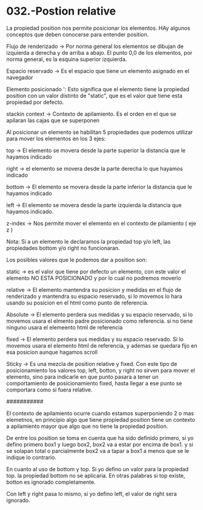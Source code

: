 032.-Postion relative
===

La propiedad position nos permite posicionar los elementos. HAy algunos conceptos que deben conocerse para entender position.

Flujo de renderizado -> Por norma general los elementos se dibujan de izquierda a derecha y de arriba a abajo. El punto 0,0 de los elementos, por norma general, es la esquina superior izquierda.

Espacio reservado -> Es el espacio que tiene un elemento asignado en el navegador

Elemento posicionado ': Esto significa que el elemento tiene la propiedad position con un valor distinto de "static", que es el valor que tiene esta propiedad por defecto.

stackin context -> Contexto de apilamiento. Es el orden en el que se apilaran las cajas que se superponen

Al posicionar un elemento se habilitan 5 propiedades que podemos utilizar para mover los elementos en los 3 ejes:

   top -> El elemento se movera desde la parte superior la distancia que le hayamos indicado

   right -> el elemento se movera desde la parte derecha lo que hayamos indicado

   bottom -> El elemento se movera desde la parte inferior la distancia que le hayamos indicado

   left -> El elemento se movera desde la parte izquierda la distancia que hayamos indicado.

   z-index -> Nos permite mover el elemento en el contexto de pilamiento ( eje z )

   Nota: Si a un elemento le declaramos la propiedad top y/o left, las propiedades bottom y/o right no funcionaran.

Los posibles valores que le podemos dar a position son:

static -> es el valor que tiene por defecto un elemento, con este valor el elemento NO ESTA POSICIONADO y por lo cual no podremos moverlo

relative -> El elemento mantendra su posicion y medidas en el flujo de renderizado y mantendra su espacio reservado, si lo movemos lo hara usando su posicion en el html como punto de referencia.

Absolute -> El elemento perdera sus medidas y su espacio reservado, si lo movemos usara el elmento padre posicionado como referencia. si no tiene ninguno usara el elemeento html de referencia

fixed -> El elemento perdera sus medidas y su espacio reservado. Si lo movemos usara el elemento html de referencia, y ademas se quedara fijo en esa posicion aunque hagamos scroll

Sticky -> Es una mezcla de position relative y fixed. Con este tipo de posicionamiento los valores top, left,  botton, y right no sirven para mover el elemento, sino para indicarle en que punto pasara a tener un comportamiento de posicionamiento fixed, hasta llegar a ese punto se comportara como si fuera relative.

###########

El contexto de apilamiento ocurre cuando estamos superponiendo 2 o mas elemetnos, en principio algo que tiene propiedad position tiene un contexto a apilamiento mayor que algo que no tiene la propiedad position.

De entre los position se toma en cuenta que ha sido definido primero, si yo defino primero box1 y luego box2, box2 va a estar por encima de box1. y si se solapan total o parcialmente box2 va a tapar a box1 a menos que se le indique lo contrario.

En cuanto al uso de bottom y top. Si yo defino un valor para la propiedad top. la propiedad bottom no se aplicaria. En otras palabras si top existe, botton es ignorado completamente.

Con left y right pasa lo mismo, si yo defino left, el valor de right sera ignorado.
